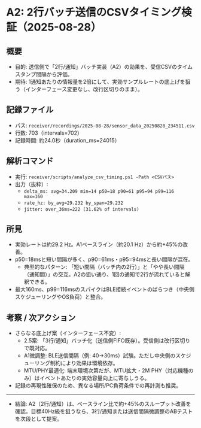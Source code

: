 # A2: 2行バッチ送信のCSVタイミング検証（2025-08-28）

## 概要

- 目的: 送信側で「2行/通知」バッチ実装（A2）の効果を、受信CSVのタイムスタンプ間隔から評価。
- 期待: 1通知あたりの情報量を2倍にして、実効サンプルレートの底上げを狙う（インターフェース変更なし、改行区切りのまま）。

## 記録ファイル

- パス: `receiver/recordings/2025-08-28/sensor_data_20250828_234511.csv`
- 行数: 703（intervals=702）
- 記録時間: 約24.0秒（duration_ms=24015）

## 解析コマンド

- 実行: `receiver/scripts/analyze_csv_timing.ps1 -Path <CSVパス>`
- 出力（抜粋）:
  - `delta_ms: avg=34.209 min=14 p50=18 p90=61 p95=94 p99=116 max=160`
  - `rate_hz: by_avg=29.232 by_span=29.232`
  - `jitter: over_36ms=222 (31.62% of intervals)`

## 所見

- 実効レートは約29.2 Hz。A1ベースライン（約20.1 Hz）から約+45%の改善。
- p50=18msと短い間隔が多く、p90=61ms・p95=94msと長い間隔が混在。
  - 典型的なパターン: 「短い間隔（バッチ内の2行）」と「やや長い間隔（通知間）」の交互。A2の狙い通り、1回の通知で2行が流れていると解釈できる。
- 最大160ms、p99=116msのスパイクはBLE接続イベントのばらつき（中央側スケジューリングやOS負荷）と整合。

## 考察 / 次アクション

- さらなる底上げ案（インターフェース不変）:
  - 2.5案: 「3行/通知」バッチ化（送信側FIFO既存）。受信側は改行区切りで既対応。
  - A1微調整: BLE送信間隔（例: 40→30ms）試験。ただし中央側のスケジューリング制約により効果は環境依存。
  - MTU/PHY最適化: 端末環境次第だが、MTU拡大・2M PHY（対応機種のみ）はイベントあたりの実効容量向上に寄与しうる。
- 記録の再現性確保のため、異なる場所/PC負荷条件での再計測も推奨。

---

- 結論: A2（2行/通知）は、ベースライン比で約+45%のスループット改善を確認。目標40Hz級を狙うなら、3行/通知または送信間隔微調整のABテストを次段として提案。
